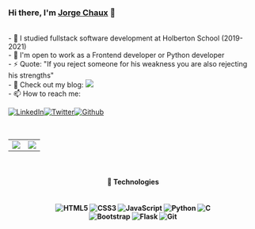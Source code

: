 <!--
**jorgechauxjr/jorgechauxjr** is a ✨ _special_ ✨ repository because its `README.md` (this file) appears on your GitHub profile.

Here are some ideas to get you started:

- 🔭 I’m currently working on ...
- 🌱 I’m currently learning ...
- 👯 I’m looking to collaborate on ...
- 🤔 I’m looking for help with ...
- 💬 Ask me about ...
- 📫 How to reach me: ...
- 😄 Pronouns: ...
- ⚡ Fun fact: ... 
-->
### Hi there, I'm [Jorge Chaux](https://www.linkedin.com/in/jorgechauxjr/) 👋
<br>
- 🔭 I studied fullstack software development at Holberton School (2019-2021)
<br>
- 👯 I'm open to work as a Frontend developer or Python developer
<br>
- ⚡ Quote: "If you reject someone for his weakness you are also rejecting his strengths"
<br>
- 💬 Check out my blog: <a href="https://medium.com/@jorgechauxjr" target="_blank"><img src="https://img.shields.io/badge/Medium-12100E?style=for-the-badge&logo=medium&logoColor=white"></a>
<br>
- 📫 How to reach me: 
<br>

[![LinkedIn](https://img.shields.io/badge/linkedin-%230077B5.svg?&style=for-the-badge&logo=linkedin&logoColor=white)][1][![Twitter](https://img.shields.io/badge/twitter-%231DA1F2.svg?&style=for-the-badge&logo=twitter&logoColor=white)][2][![Github](https://img.shields.io/badge/github-%23100000.svg?&style=for-the-badge&logo=github&logoColor=white)][3]

[1]: https://www.linkedin.com/in/jorgechauxjr/
[2]: https://twitter.com/jorgechauxjr
[3]: http://www.github.com/jorgechauxjr

<br>
<table align="center">
	<tr>
		<td>
      <img src="https://github-readme-stats.vercel.app/api?username=jorgechauxjr&show_icons=true&theme=highcontrast">
		</td>
		<td>
      <img src="https://github-readme-stats.vercel.app/api/top-langs/?username=jorgechauxjr&layout=compact&theme=highcontrast">
		</td>
	</tr>
</table>
<br>
<h4 align="center">🚀 Technologies
<br><br>
<h4 align="center">
<img alt="HTML5" src="https://img.shields.io/badge/html5-%23E34F26.svg?style=for-the-badge&logo=html5&logoColor=white"/>
<img alt="CSS3" src="https://img.shields.io/badge/css3-%231572B6.svg?style=for-the-badge&logo=css3&logoColor=white"/>
<img alt="JavaScript" src="https://img.shields.io/badge/javascript-%23323330.svg?style=for-the-badge&logo=javascript&logoColor=%23F7DF1E"/>
<img alt="Python" src="https://img.shields.io/badge/python-%2314354C.svg?style=for-the-badge&logo=python&logoColor=white"/>
<img alt="C" src="https://img.shields.io/badge/c-%2300599C.svg?style=for-the-badge&logo=c&logoColor=white"/> <br>
<img alt="Bootstrap" src="https://img.shields.io/badge/bootstrap-%23563D7C.svg?style=for-the-badge&logo=bootstrap&logoColor=white"/>
<img alt="Flask" src="https://img.shields.io/badge/flask-%23000.svg?style=for-the-badge&logo=flask&logoColor=white"/>
<img alt="Git" src="https://img.shields.io/badge/git-%23F05033.svg?style=for-the-badge&logo=git&logoColor=white"/>
</h4>
